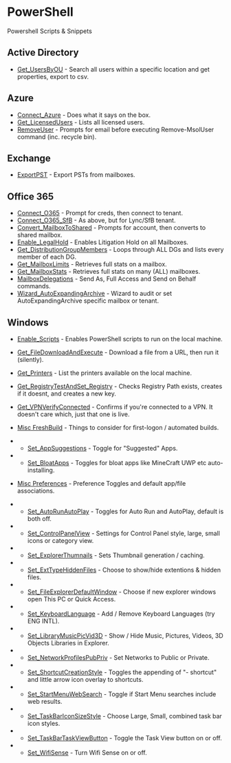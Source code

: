 # PowerShell
Powershell Scripts &amp; Snippets

## Active Directory
- [Get_UsersByOU](https://github.com/thatCraigW/PowerShell/blob/master/ActiveDirectory/Get_UsersByOU.ps1) - Search all users within a specific location and get properties, export to csv.

## Azure
- [Connect_Azure](https://github.com/thatCraigW/PowerShell/blob/master/Azure/Connect_Azure.ps1) - Does what it says on the box.
- [Get_LicensedUsers](https://github.com/thatCraigW/PowerShell/blob/master/Azure/Get_LicensedUsers.ps1) - Lists all licensed users.
- [RemoveUser](https://github.com/thatCraigW/PowerShell/blob/master/Azure/RemoveUser.ps1) - Prompts for email before executing Remove-MsolUser command (inc. recycle bin).

## Exchange
- [ExportPST](https://github.com/thatCraigW/PowerShell/blob/master/Exchange/ExportPST.ps1) - Export PSTs from mailboxes.

## Office 365
- [Connect_O365](https://github.com/thatCraigW/PowerShell/blob/master/Office365/Connect_O365.ps1) - Prompt for creds, then connect to tenant.
- [Connect_O365_SfB](https://github.com/thatCraigW/PowerShell/blob/master/Office365/Connect_O365_SfB.ps1) - As above, but for Lync/SfB tenant.
- [Convert_MailboxToShared](https://github.com/thatCraigW/PowerShell/blob/master/Office365/Convert_MailboxToShared.ps1) - Prompts for account, then converts to shared mailbox.
- [Enable_LegalHold](https://github.com/thatCraigW/PowerShell/blob/master/Office365/Enable_LegalHold.ps1) - Enables Litigation Hold on all Mailboxes.
- [Get_DistributionGroupMembers](https://github.com/thatCraigW/PowerShell/blob/master/Office365/Get_DistributionGroupMembers.ps1) - Loops through ALL DGs and lists every member of each DG.
- [Get_MailboxLimits](https://github.com/thatCraigW/PowerShell/blob/master/Office365/Get_MailboxLimits.ps1) - Retrieves full stats on a mailbox.
- [Get_MailboxStats](https://github.com/thatCraigW/PowerShell/blob/master/Office365/Get_MailboxStats.ps1) - Retrieves full stats on many (ALL) mailboxes.
- [MailboxDelegations](https://github.com/thatCraigW/PowerShell/blob/master/Office365/MailboxDelegations.ps1) - Send As, Full Access and Send on Behalf commands.
- [Wizard_AutoExpandingArchive](https://github.com/thatCraigW/PowerShell/blob/master/Office365/Wizard_AutoExpandingArchive.ps1) - Wizard to audit or set AutoExpandingArchive specific mailbox or tenant.

## Windows

- [Enable_Scripts](https://github.com/thatCraigW/PowerShell/blob/master/Windows/Enable_Scripts.ps1) - Enables PowerShell scripts to run on the local machine.
- [Get_FileDownloadAndExecute](https://github.com/thatCraigW/PowerShell/blob/master/Windows/Get_FileDownloadAndExecute.ps1) - Download a file from a URL, then run it (silently).
- [Get_Printers](https://github.com/thatCraigW/PowerShell/blob/master/Windows/Get_Printers.ps1) - List the printers available on the local machine.
- [Get_RegistryTestAndSet_Registry](https://github.com/thatCraigW/PowerShell/blob/master/Windows/Get_RegistryTestAndSet_Registry.ps1) - Checks Registry Path exists, creates if it doesnt, and creates a new key.
- [Get_VPNVerifyConnected](https://github.com/thatCraigW/PowerShell/blob/master/Windows/Get_VPNVerifyConnected.ps1) - Confirms if you're connected to a VPN. It doesn't care which, just that one is live.

- [Misc FreshBuild](https://github.com/thatCraigW/PowerShell/blob/master/Windows/FreshBuild) - Things to consider for first-logon / automated builds.
- - [Set_AppSuggestions](https://github.com/thatCraigW/PowerShell/blob/master/Windows/FreshBuild/Set_AppSuggestions.ps1) - Toggle for "Suggested" Apps.
- - [Set_BloatApps](https://github.com/thatCraigW/PowerShell/blob/master/Windows/FreshBuild/Set_BloatApps.ps1) - Toggles for bloat apps like MineCraft UWP etc auto-installing.

- [Misc Preferences](https://github.com/thatCraigW/PowerShell/blob/master/Windows/Preferences) - Preference Toggles and default app/file associations.
- - [Set_AutoRunAutoPlay](https://github.com/thatCraigW/PowerShell/blob/master/Windows/Preferences/Set_AutoRunAutoPlay.ps1) - Toggles for Auto Run and AutoPlay, default is both off.
- - [Set_ControlPanelView](https://github.com/thatCraigW/PowerShell/blob/master/Windows/Preferences/Set_ControlPanelView.ps1) - Settings for Control Panel style, large, small icons or category view.
- - [Set_ExplorerThumnails](https://github.com/thatCraigW/PowerShell/blob/master/Windows/Preferences/Set_ExplorerThumnails.ps1) - Sets Thumbnail generation / caching.
- - [Set_ExtTypeHiddenFiles](https://github.com/thatCraigW/PowerShell/blob/master/Windows/Preferences/Set_ExtTypeHiddenFiles.ps1) - Choose to show/hide extentions & hidden files.
- - [Set_FileExplorerDefaultWindow](https://github.com/thatCraigW/PowerShell/blob/master/Windows/Preferences/Set_FileExplorerDefaultWindow.ps1) - Choose if new explorer windows open This PC or Quick Access.
- - [Set_KeyboardLanguage](https://github.com/thatCraigW/PowerShell/blob/master/Windows/Preferences/Set_KeyboardLanguage.ps1) - Add / Remove Keyboard Languages (try ENG INTL).
- - [Set_LibraryMusicPicVid3D](https://github.com/thatCraigW/PowerShell/blob/master/Windows/Preferences/Set_LibraryMusicPicVid3D.ps1) - Show / Hide Music, Pictures, Videos, 3D Objects Libraries in Explorer.
- - [Set_NetworkProfilesPubPriv](https://github.com/thatCraigW/PowerShell/blob/master/Windows/Preferences/Set_NetworkProfilesPubPriv.ps1) - Set Networks to Public or Private.
- - [Set_ShortcutCreationStyle](https://github.com/thatCraigW/PowerShell/blob/master/Windows/Preferences/Set_ShortcutCreationStyle.ps1) - Toggles the appending of "- shortcut" and little arrow icon overlay to shortcuts.
- - [Set_StartMenuWebSearch](https://github.com/thatCraigW/PowerShell/blob/master/Windows/Preferences/Set_StartMenuWebSearch.ps1) - Toggle if Start Menu searches include web results.
- - [Set_TaskBarIconSizeStyle](https://github.com/thatCraigW/PowerShell/blob/master/Windows/Preferences/Set_TaskBarIconSizeStyle.ps1) - Choose Large, Small, combined task bar icon styles.
- - [Set_TaskBarTaskViewButton](https://github.com/thatCraigW/PowerShell/blob/master/Windows/Preferences/Set_TaskBarTaskViewButton.ps1) - Toggle the Task View button on or off.
- - [Set_WifiSense](https://github.com/thatCraigW/PowerShell/blob/master/Windows/Preferences/Set_WifiSense.ps1) - Turn Wifi Sense on or off.